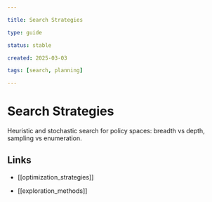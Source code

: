```yaml
---

title: Search Strategies

type: guide

status: stable

created: 2025-03-03

tags: [search, planning]

---
```


# Search Strategies

Heuristic and stochastic search for policy spaces: breadth vs depth, sampling vs enumeration.

## Links

- [[optimization_strategies]]

- [[exploration_methods]]

